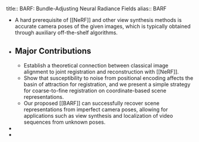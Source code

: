 title:: BARF: Bundle-Adjusting Neural Radiance Fields
alias:: BARF

- A hard prerequisite of [[NeRF]] and other view synthesis methods is accurate camera poses of the given images, which is typically obtained through auxiliary off-the-shelf algorithms.
- ## Major Contributions
	- Establish a theoretical connection between classical image alignment to joint registration and reconstruction with [[NeRF]].
	- Show that susceptibility to noise from positional encoding affects the basin of attraction for registration, and we present a simple strategy for coarse-to-fine registration on coordinate-based scene representations.
	- Our proposed [[BARF]] can successfully recover scene representations from imperfect camera poses, allowing for applications such as view synthesis and localization of video sequences from unknown poses.
-
-